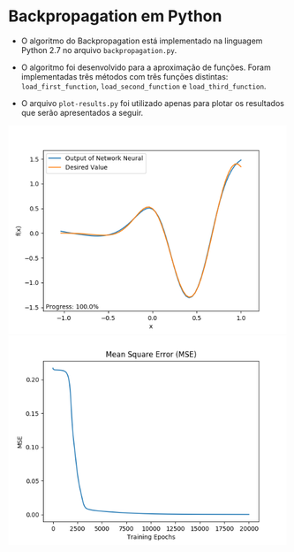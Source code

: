 # Backpropagation em Python

- O algoritmo do Backpropagation está implementado na linguagem Python 2.7 no arquivo `backpropagation.py`.

- O algoritmo foi desenvolvido para a aproximação de funções. Foram implementadas três métodos com três funções distintas: `load_first_function`, `load_second_function` e `load_third_function`.

- O arquivo `plot-results.py` foi utilizado apenas para plotar os resultados que serão apresentados a seguir.

![Resultado com a primeira função](imagens/resultado-backpropagation.png)
![Erro na aproximação da primeira função](imagens/MSE-backpropagation.png)


